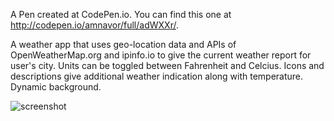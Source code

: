A Pen created at CodePen.io. You can find this one at http://codepen.io/amnavor/full/adWXXr/.

A weather app that uses geo-location data and APIs of OpenWeatherMap.org and ipinfo.io to give 
the current weather report for user's city.  Units can be toggled between Fahrenheit and Celcius.
Icons and descriptions give additional weather indication along with temperature. Dynamic background.

![screenshot](https://cloud.githubusercontent.com/assets/12720744/12247625/acb8cdd2-b869-11e5-9bc3-b4ef8caafdd6.png)

 
